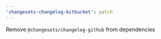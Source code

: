 ```yaml
---
'changesets-changelog-bitbucket': patch
---
```


Remove `@changesets/changelog-github` from dependencies
